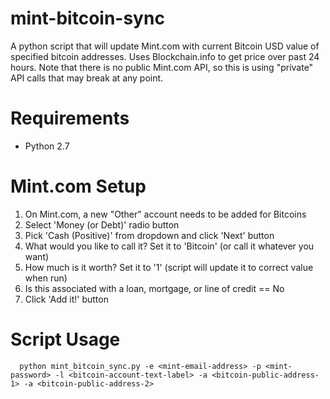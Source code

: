 # mint-bitcoin-sync
A python script that will update Mint.com with current Bitcoin USD value of specified bitcoin addresses. Uses Blockchain.info to get price over past 24 hours. Note that there is no public Mint.com API, so this is using "private" API calls that may break at any point.

# Requirements
* Python 2.7

# Mint.com Setup
1. On Mint.com, a new "Other" account needs to be added for Bitcoins 
2. Select 'Money (or Debt)' radio button
3. Pick 'Cash (Positive)' from dropdown and click 'Next' button
4. What would you like to call it? Set it to 'Bitcoin' (or call it whatever you want)
5. How much is it worth? Set it to '1' (script will update it to correct value when run)
6. Is this associated with a loan, mortgage, or line of credit == No
7. Click 'Add it!' button

Script Usage
===
```
  python mint_bitcoin_sync.py -e <mint-email-address> -p <mint-password> -l <bitcoin-account-text-label> -a <bitcoin-public-address-1> -a <bitcoin-public-address-2>
```
